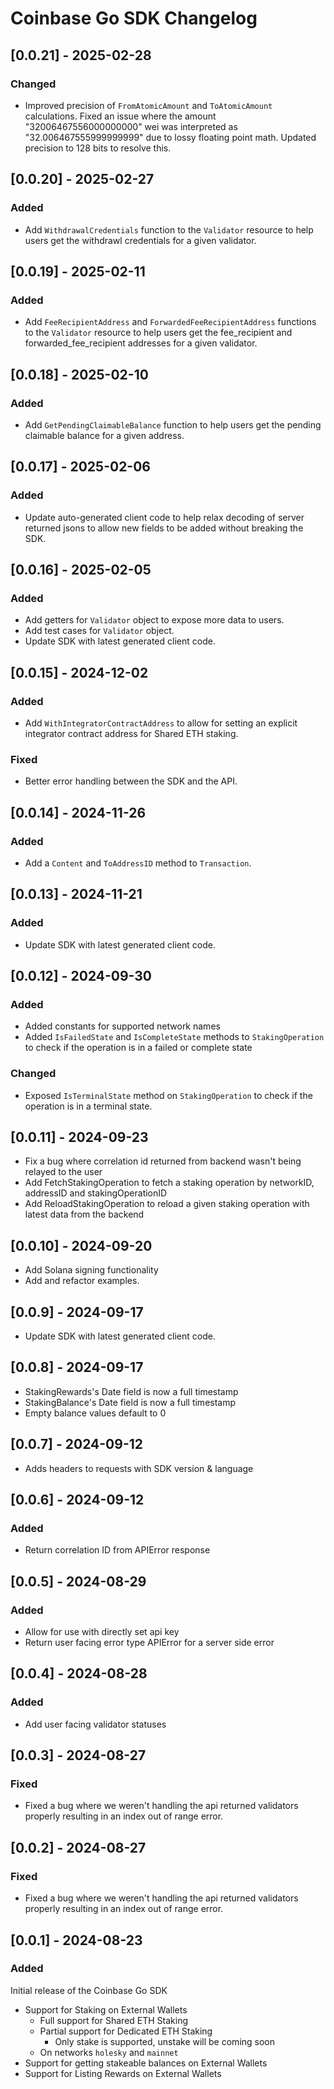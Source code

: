 # Coinbase Go SDK Changelog

## [0.0.21] - 2025-02-28

### Changed

- Improved precision of `FromAtomicAmount` and `ToAtomicAmount` calculations. Fixed an issue where the amount "32006467556000000000" wei was interpreted as "32.006467555999999999" due to lossy floating point math. Updated precision to 128 bits to resolve this.

## [0.0.20] - 2025-02-27

### Added

- Add `WithdrawalCredentials` function to the `Validator` resource to help users get the withdrawl credentials for a given validator.

## [0.0.19] - 2025-02-11

### Added

- Add `FeeRecipientAddress` and `ForwardedFeeRecipientAddress` functions to the `Validator` resource to help users get the fee_recipient  and forwarded_fee_recipient addresses for a given validator.

## [0.0.18] - 2025-02-10

### Added

- Add `GetPendingClaimableBalance` function to help users get the pending claimable balance for a given address.

## [0.0.17] - 2025-02-06

### Added

- Update auto-generated client code to help relax decoding of server returned jsons to allow new fields to be added without breaking the SDK.

## [0.0.16] - 2025-02-05

### Added

- Add getters for `Validator` object to expose more data to users.
- Add test cases for `Validator` object.
- Update SDK with latest generated client code.

## [0.0.15] - 2024-12-02

### Added

- Add `WithIntegratorContractAddress` to allow for setting an explicit integrator contract address for Shared ETH staking.

### Fixed

- Better error handling between the SDK and the API.

## [0.0.14] - 2024-11-26

### Added

- Add a `Content` and `ToAddressID` method to `Transaction`.

## [0.0.13] - 2024-11-21

### Added

- Update SDK with latest generated client code. 

## [0.0.12] - 2024-09-30

### Added

- Added constants for supported network names
- Added `IsFailedState` and `IsCompleteState` methods to `StakingOperation` to check if the operation is in a failed or complete state

### Changed

- Exposed `IsTerminalState` method on `StakingOperation` to check if the operation is in a terminal state.

## [0.0.11] - 2024-09-23

- Fix a bug where correlation id returned from backend wasn't being relayed to the user
- Add FetchStakingOperation to fetch a staking operation by networkID, addressID and stakingOperationID
- Add ReloadStakingOperation to reload a given staking operation with latest data from the backend

## [0.0.10] - 2024-09-20

- Add Solana signing functionality
- Add and refactor examples.

## [0.0.9] - 2024-09-17

- Update SDK with latest generated client code.

## [0.0.8] - 2024-09-17

- StakingRewards's Date field is now a full timestamp
- StakingBalance's Date field is now a full timestamp
- Empty balance values default to 0

## [0.0.7] - 2024-09-12

- Adds headers to requests with SDK version & language

## [0.0.6] - 2024-09-12

### Added

- Return correlation ID from APIError response

## [0.0.5] - 2024-08-29

### Added

- Allow for use with directly set api key
- Return user facing error type APIError for a server side error

## [0.0.4] - 2024-08-28

### Added

- Add user facing validator statuses

## [0.0.3] - 2024-08-27

### Fixed

- Fixed a bug where we weren't handling the api returned validators properly resulting in an index out of range error.

## [0.0.2] - 2024-08-27

### Fixed

- Fixed a bug where we weren't handling the api returned validators properly resulting in an index out of range error.

## [0.0.1] - 2024-08-23

### Added

Initial release of the Coinbase Go SDK

- Support for Staking on External Wallets
  - Full support for Shared ETH Staking
  - Partial support for Dedicated ETH Staking
    - Only stake is supported, unstake will be coming soon
  - On networks `holesky` and `mainnet`
- Support for getting stakeable balances on External Wallets
- Support for Listing Rewards on External Wallets
